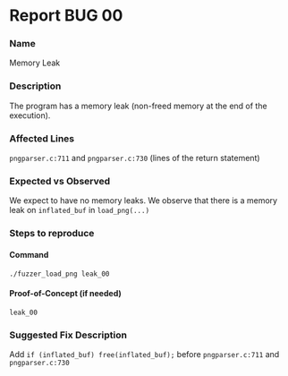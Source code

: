 # Report BUG 00

### Name
Memory Leak

### Description
The program has a memory leak (non-freed memory at the end of the execution).

### Affected Lines
`pngparser.c:711` and `pngparser.c:730` (lines of the return statement)

### Expected vs Observed
We expect to have no memory leaks. We observe that there is a memory leak on `inflated_buf` in `load_png(...)`

### Steps to reproduce
#### Command
`./fuzzer_load_png leak_00`

#### Proof-of-Concept (if needed)
`leak_00`

### Suggested Fix Description
Add `if (inflated_buf) free(inflated_buf);` before `pngparser.c:711` and `pngparser.c:730`
